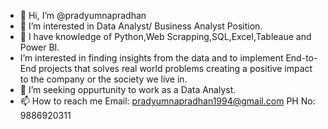 - 👋 Hi, I’m @pradyumnapradhan
- 👀 I’m interested in Data Analyst/ Business Analyst Position.
- 🌱 I have knowledge of Python,Web Scrapping,SQL,Excel,Tableaue and Power BI.
-  I’m interested in finding insights from the data and to implement End-to-End projects that solves real world problems creating a positive impact to the company or the society we live in.
- 💞️ I’m seeking oppurtunity to work as a Data Analyst.
- 📫 How to reach me Email: pradyumnapradhan1994@gmail.com
                      PH No: 9886920311

<!---
pradyumnapradhan/pradyumnapradhan is a ✨ special ✨ repository because its `README.md` (this file) appears on your GitHub profile.
You can click the Preview link to take a look at your changes.
--->
